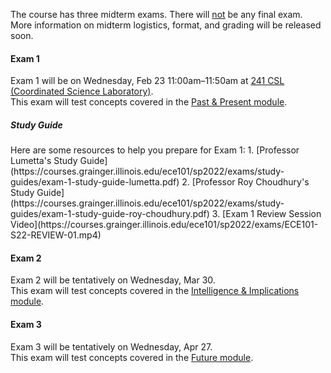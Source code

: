 The course has three midterm exams. There will <u>not</u> be any final exam. More information on midterm logistics, format, and grading will be released soon.

#### Exam 1
Exam 1 will be on Wednesday, Feb 23 11:00am–11:50am at [241 CSL (Coordinated Science Laboratory)](https://goo.gl/maps/otAdnSvp6KkSSdmHA). <br/>
This exam will test concepts covered in the [Past & Present module](#past-present-connecting-the-world). <br/>

<h5 id="exam-1-study-guide">Study Guide</h5>
Here are some resources to help you prepare for Exam 1:
1. [Professor Lumetta's Study Guide](https://courses.grainger.illinois.edu/ece101/sp2022/exams/study-guides/exam-1-study-guide-lumetta.pdf)
2. [Professor Roy Choudhury's Study Guide](https://courses.grainger.illinois.edu/ece101/sp2022/exams/study-guides/exam-1-study-guide-roy-choudhury.pdf)
3. [Exam 1 Review Session Video](https://courses.grainger.illinois.edu/ece101/sp2022/exams/ECE101-S22-REVIEW-01.mp4)

#### Exam 2
Exam 2 will be tentatively on Wednesday, Mar 30. <br/>
This exam will test concepts covered in the [Intelligence & Implications module](#intelligence-implications). 

#### Exam 3
Exam 3 will be tentatively on Wednesday, Apr 27. <br/>
This exam will test concepts covered in the [Future module](#future). 